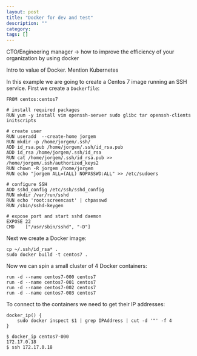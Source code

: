 ```yaml
---
layout: post
title: "Docker for dev and test"
description: ""
category:
tags: []
---
```


CTO/Engineering manager -> how to improve the efficiency of your organization by using docker

Intro to value of Docker.
Mention Kubernetes

In this example we are going to create a Centos 7 image running an SSH service. First we create a `Dockerfile`:

```
FROM centos:centos7

# install required packages
RUN yum -y install vim openssh-server sudo glibc tar openssh-clients initscripts

# create user
RUN useradd  --create-home jorgem
RUN mkdir -p /home/jorgem/.ssh/
ADD id_rsa.pub /home/jorgem/.ssh/id_rsa.pub
ADD id_rsa /home/jorgem/.ssh/id_rsa
RUN cat /home/jorgem/.ssh/id_rsa.pub >> /home/jorgem/.ssh/authorized_keys2
RUN chown -R jorgem /home/jorgem
RUN echo "jorgem ALL=(ALL) NOPASSWD:ALL" >> /etc/sudoers

# configure SSH
ADD sshd_config /etc/ssh/sshd_config
RUN mkdir /var/run/sshd
RUN echo 'root:screencast' | chpasswd
RUN /sbin/sshd-keygen

# expose port and start sshd daemon
EXPOSE 22
CMD    ["/usr/sbin/sshd", "-D"]
```

Next we create a Docker image:
```
cp ~/.ssh/id_rsa* .
sudo docker build -t centos7 .
```

Now we can spin a small cluster of 4 Docker containers:

```
run -d --name centos7-000 centos7
run -d --name centos7-001 centos7
run -d --name centos7-002 centos7
run -d --name centos7-003 centos7
```

To connect to the containers we need to get their IP addresses:
```
docker_ip() {
    sudo docker inspect $1 | grep IPAddress | cut -d '"' -f 4
}
```

```
$ docker_ip centos7-000
172.17.0.18
$ ssh 172.17.0.18
```

